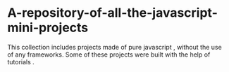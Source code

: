 # A-repository-of-all-the-javascript-mini-projects
This collection includes projects made of pure javascript , without the use of any frameworks. Some of these projects were built with the help of tutorials .
